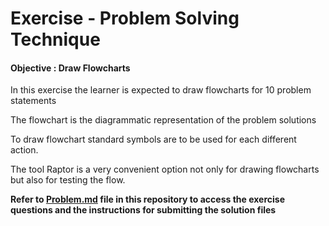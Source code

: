 # Exercise - Problem Solving Technique  

#### Objective : Draw Flowcharts

In this exercise the learner is expected to draw flowcharts for 10 problem statements

The flowchart is the diagrammatic representation of the problem solutions

To draw flowchart standard symbols are to be used for each different action.

The tool Raptor is a very convenient option not only for drawing flowcharts but also for testing the flow.

**Refer to [Problem.md](Problem.md) file in this repository to access the exercise questions and the instructions for submitting the solution files**